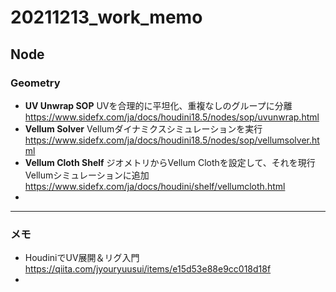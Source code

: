 # 20211213_work_memo

## Node

### Geometry

- **UV Unwrap SOP**
  UVを合理的に平坦化、重複なしのグループに分離
  https://www.sidefx.com/ja/docs/houdini18.5/nodes/sop/uvunwrap.html
- **Vellum Solver**
  Vellumダイナミクスシミュレーションを実行
  https://www.sidefx.com/ja/docs/houdini18.5/nodes/sop/vellumsolver.html
- **Vellum Cloth Shelf**
  ジオメトリからVellum Clothを設定して、それを現行Vellumシミュレーションに追加
  https://www.sidefx.com/ja/docs/houdini/shelf/vellumcloth.html
- 

---
### メモ

- HoudiniでUV展開＆リグ入門
  https://qiita.com/jyouryuusui/items/e15d53e88e9cc018d18f
- 








